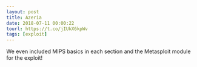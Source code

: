 ```yaml
---
layout: post
title: Azeria
date: 2018-07-11 00:00:22
tourl: https://t.co/jIUkX6kpWv
tags: [exploit]
---
```

We even included MIPS basics in each section and the Metasploit module for the exploit!